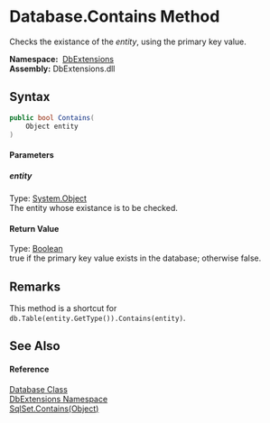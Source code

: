 Database.Contains Method
========================
Checks the existance of the *entity*, using the primary key value.

  **Namespace:**  [DbExtensions][1]  
  **Assembly:** DbExtensions.dll

Syntax
------

```csharp
public bool Contains(
	Object entity
)
```

#### Parameters

##### *entity*
Type: [System.Object][2]  
The entity whose existance is to be checked.

#### Return Value
Type: [Boolean][3]  
true if the primary key value exists in the database; otherwise false.

Remarks
-------
This method is a shortcut for `db.Table(entity.GetType()).Contains(entity)`.

See Also
--------

#### Reference
[Database Class][4]  
[DbExtensions Namespace][1]  
[SqlSet.Contains(Object)][5]  

[1]: ../README.md
[2]: https://docs.microsoft.com/dotnet/api/system.object
[3]: https://docs.microsoft.com/dotnet/api/system.boolean
[4]: README.md
[5]: ../SqlSet/Contains.md